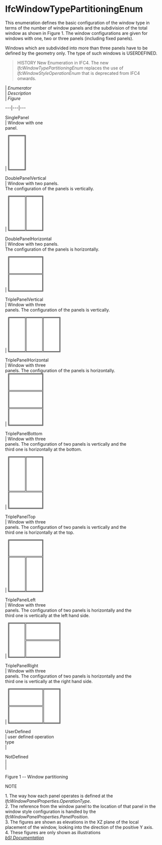 IfcWindowTypePartitioningEnum
=============================
This enumeration defines the basic configuration of the window type in terms
of the number of window panels and the subdivision of the total window as
shown in Figure 1. The window configurations are given for windows with one,
two or three panels (including fixed panels).  
  
Windows which are subdivided into more than three panels have to be defined by
the geometry only. The type of such windows is USERDEFINED.  
  
> HISTORY  New Enumeration in IFC4. The new _IfcWindowTypePartitioningEnum_
> replaces the use of _IfcWindowStyleOperationEnum_ that is deprecated from
> IFC4 onwards.  
  
  
  
  
|  _Enumerator_  
|  _Description_  
|  _Figure_  
  
---|---|---  
  
  
SinglePanel  
| Window with one  
panel.  
  
| ![](../figures/ifcwindowtypepartitioningenum-fig01.gif)  
  
  
  
  
DoublePanelVertical  
| Window with two panels.  
The configuration of the panels is vertically.  
  
| ![](../figures/ifcwindowtypepartitioningenum-fig02.gif)  
  
  
  
  
DoublePanelHorizontal  
| Window with two panels.  
The configuration of the panels is horizontally.  
  
| ![](../figures/ifcwindowtypepartitioningenum-fig03.gif)  
  
  
  
  
TriplePanelVertical  
| Window with three  
panels. The configuration of the panels is vertically.  
  
| ![](../figures/ifcwindowtypepartitioningenum-fig04.gif)  
  
  
  
  
TriplePanelHorizontal  
| Window with three  
panels. The configuration of the panels is horizontally.  
| ![](../figures/ifcwindowtypepartitioningenum-fig05.gif)  
  
  
  
TriplePanelBottom  
| Window with three  
panels. The configuration of two panels is vertically and the  
third one is horizontally at the bottom.  
  
| ![](../figures/ifcwindowtypepartitioningenum-fig06.gif)  
  
  
  
TriplePanelTop  
| Window with three  
panels. The configuration of two panels is vertically and the  
third one is horizontally at the top.  
  
| ![](../figures/ifcwindowtypepartitioningenum-fig07.gif)  
  
  
  
TriplePanelLeft  
| Window with three  
panels. The configuration of two panels is horizontally and the  
third one is vertically at the left hand side.  
  
| ![](../figures/ifcwindowtypepartitioningenum-fig08.gif)  
  
  
  
TriplePanelRight  
| Window with three  
panels. The configuration of two panels is horizontally and the  
third one is vertically at the right hand side.  
  
| ![](../figures/ifcwindowtypepartitioningenum-fig09.gif)  
  
  
  
UserDefined  
| user defined operation  
type  
|  
  
  
  
NotDefined  
|  
|  
  
  
  
  
  

Figure 1 -- Window partitioning  
  
  
  
  
NOTE  
  
1\. The way how each panel operates is defined at the
_IfcWindowPanelProperties.OperationType_.  
2\. The reference from the window panel to the location of that panel in the
window style configuration is handled by the
_IfcWindowPanelProperties.PanelPosition_.  
3\. The figures are shown as elevations in the XZ plane of the local placement
of the window, looking into the direction of the positive Y axis.  
4\. These figures are only shown as illustrations  
[ _bSI
Documentation_](https://standards.buildingsmart.org/IFC/DEV/IFC4_2/FINAL/HTML/schema/ifcsharedbldgelements/lexical/ifcwindowtypepartitioningenum.htm)


